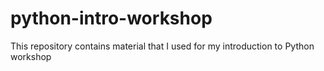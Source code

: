 python-intro-workshop
=====================

This repository contains material that I used for my introduction to Python workshop
